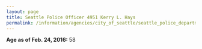 ```yaml
---
layout: page
title: Seattle Police Officer 4951 Kerry L. Hays
permalink: /information/agencies/city_of_seattle/seattle_police_department/copbook/4951/
---
```


**Age as of Feb. 24, 2016:** 58
